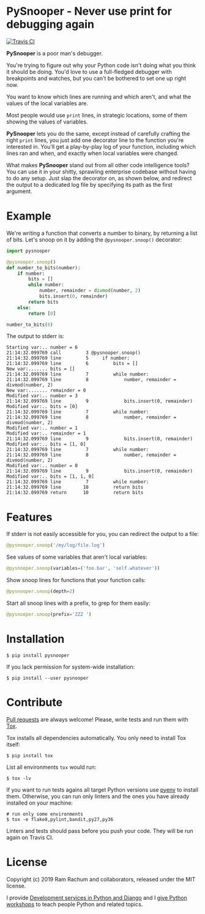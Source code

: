 # PySnooper - Never use print for debugging again #

[![Travis CI](https://img.shields.io/travis/cool-RR/PySnooper/master.svg)](https://travis-ci.org/cool-RR/PySnooper)

**PySnooper** is a poor man's debugger.

You're trying to figure out why your Python code isn't doing what you think it should be doing. You'd love to use a full-fledged debugger with breakpoints and watches, but you can't be bothered to set one up right now.

You want to know which lines are running and which aren't, and what the values of the local variables are.

Most people would use `print` lines, in strategic locations, some of them showing the values of variables.

**PySnooper** lets you do the same, except instead of carefully crafting the right `print` lines, you just add one decorator line to the function you're interested in. You'll get a play-by-play log of your function, including which lines ran and   when, and exactly when local variables were changed.

What makes **PySnooper** stand out from all other code intelligence tools? You can use it in your shitty, sprawling enterprise codebase without having to do any setup. Just slap the decorator on, as shown below, and redirect the output to a dedicated log file by specifying its path as the first argument.

# Example #

We're writing a function that converts a number to binary, by returning a list of bits. Let's snoop on it by adding the `@pysnooper.snoop()` decorator:

```python
import pysnooper

@pysnooper.snoop()
def number_to_bits(number):
    if number:
        bits = []
        while number:
            number, remainder = divmod(number, 2)
            bits.insert(0, remainder)
        return bits
    else:
        return [0]

number_to_bits(6)
```
The output to stderr is:

```
Starting var:.. number = 6
21:14:32.099769 call         3 @pysnooper.snoop()
21:14:32.099769 line         5     if number:
21:14:32.099769 line         6         bits = []
New var:....... bits = []
21:14:32.099769 line         7         while number:
21:14:32.099769 line         8             number, remainder = divmod(number, 2)
New var:....... remainder = 0
Modified var:.. number = 3
21:14:32.099769 line         9             bits.insert(0, remainder)
Modified var:.. bits = [0]
21:14:32.099769 line         7         while number:
21:14:32.099769 line         8             number, remainder = divmod(number, 2)
Modified var:.. number = 1
Modified var:.. remainder = 1
21:14:32.099769 line         9             bits.insert(0, remainder)
Modified var:.. bits = [1, 0]
21:14:32.099769 line         7         while number:
21:14:32.099769 line         8             number, remainder = divmod(number, 2)
Modified var:.. number = 0
21:14:32.099769 line         9             bits.insert(0, remainder)
Modified var:.. bits = [1, 1, 0]
21:14:32.099769 line         7         while number:
21:14:32.099769 line        10         return bits
21:14:32.099769 return      10         return bits
```

# Features #

If stderr is not easily accessible for you, you can redirect the output to a file:

```python
@pysnooper.snoop('/my/log/file.log')
```

See values of some variables that aren't local variables:

```python
@pysnooper.snoop(variables=('foo.bar', 'self.whatever'))
```

Show snoop lines for functions that your function calls:

```python
@pysnooper.snoop(depth=2)
```

Start all snoop lines with a prefix, to grep for them easily:

```python
@pysnooper.snoop(prefix='ZZZ ')
```

# Installation #

```console
$ pip install pysnooper
```

If you lack permission for system-wide installation:
```console
$ pip install --user pysnooper
```

# Contribute #

[Pull requests](https://github.com/cool-RR/PySnooper/pulls) are always welcome!
Please, write tests and run them with [Tox](https://tox.readthedocs.io/).

Tox installs all dependencies automatically. You only need to install Tox itself:

```console
$ pip install tox
```

List all environments `tox` would run:

```console
$ tox -lv
```

If you want to run tests agains all target Python versions use [pyenv](
https://github.com/pyenv/pyenv) to install them. Otherwise, you can run
only linters and the ones you have already installed on your machine:

```console
# run only some environments
$ tox -e flake8,pylint,bandit,py27,py36
```

Linters and tests should pass before you push your code. They will be run again on Travis CI.

# License #

Copyright (c) 2019 Ram Rachum and collaborators, released under the MIT license.

I provide [Development services in Python and Django](https://chipmunkdev.com
) and I [give Python workshops](http://pythonworkshops.co/) to teach people
Python and related topics.
